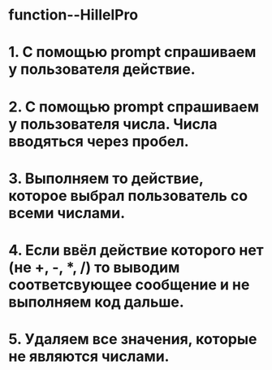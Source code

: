 # function--HillelPro

# 1. С помощью prompt спрашиваем у пользователя действие.

# 2. С помощью prompt спрашиваем у пользователя числа. Числа вводяться через пробел.

# 3. Выполняем то действие, которое выбрал пользователь со всеми числами.

# 4. Если ввёл действие которого нет (не +, -, *, /) то выводим соответсвующее сообщение и не выполняем код дальше.

# 5. Удаляем все значения, которые не являются числами.
